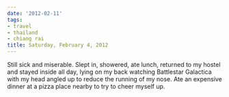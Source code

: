 ```yaml
---
date: '2012-02-11'
tags:
- travel
- thailand
- chiang rai
title: Saturday, February 4, 2012
---
```


Still sick and miserable. Slept in, showered, ate lunch, returned to my hostel and stayed inside all day, lying on my back watching Battlestar Galactica with my head angled up to reduce the running of my nose. Ate an expensive dinner at a pizza place nearby to try to cheer myself up.
